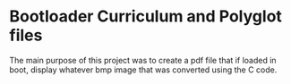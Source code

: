 # Bootloader Curriculum and Polyglot files

The main purpose of this project was to create a pdf file that if loaded in boot, display whatever bmp image that was converted using the C code.
